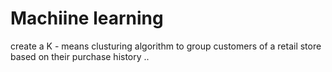 ﻿#   Machiine learning 
 create a K - means clusturing algorithm to group customers of a retail store based on their purchase history ..
 
